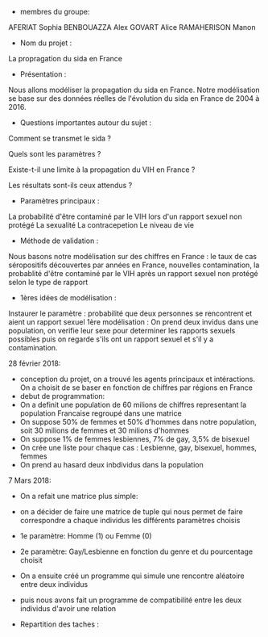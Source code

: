 - membres du groupe: 

AFERIAT Sophia BENBOUAZZA Alex GOVART Alice RAMAHERISON Manon

- Nom du projet : 

La propragation du sida en France

- Présentation :

Nous allons modéliser la propagation du sida en France. Notre modélisation se base sur des données réelles de l'évolution du sida en France de 2004 à 2016.

- Questions importantes autour du sujet :

Comment se transmet le sida ?

Quels sont les paramètres ?

Existe-t-il une limite à la propagation du VIH en France ?

Les résultats sont-ils ceux attendus ?


- Paramètres principaux :

La probabilité d'être contaminé par le VIH lors d'un rapport sexuel non protégé La sexualité La contracepetion Le niveau de vie

- Méthode de validation :

Nous basons notre modélisation sur des chiffres en France : le taux de cas séropositifs découvertes par années en France, nouvelles contamination, la probablité d'être contaminé par le VIH après un rapport sexuel non protégé selon le type de rapport

- 1ères idées de modélisation :

Instaurer le paramètre : probabilité que deux personnes se rencontrent et aient un rapport sexuel 1ère modélisation : On prend deux invidus dans une population, on verifie leur sexe pour determiner les rapports sexuels possibles puis on regarde s'ils ont un rapport sexuel et s'il y a contamination.

28 février 2018:

 - conception du projet, on a trouvé les agents principaux et intéractions. On a choisit de se baser en fonction de chiffres par régions en France
 - debut de programmation: 
 - On a definit une population de 60 milions de chiffres representant la population Francaise regroupé dans une matrice 
 - On suppose 50% de femmes et 50% d'hommes dans notre population, soit 30 milions de femmes et 30 milions d'hommes
 - On suppose 1% de femmes lesbiennes, 7% de gay, 3,5% de bisexuel
 - On crée une liste pour chaque cas : Lesbienne, gay, bisexuel, hommes, femmes
 - On prend au hasard deux inbdividus dans la population

7 Mars 2018:

- On a refait une matrice plus simple:
- on a décider de faire une matrice de tuple qui nous permet de faire correspondre a chaque individus les différents paramètres choisis
- 1e paramètre: Homme (1) ou Femme (0)
- 2e paramètre: Gay/Lesbienne en fonction du genre et du pourcentage choisit
- On a ensuite créé un programme qui simule une rencontre aléatoire entre deux individus
- puis nous avons fait un programme de compatibilité entre les deux individus d'avoir une relation 

- Repartition des taches :
